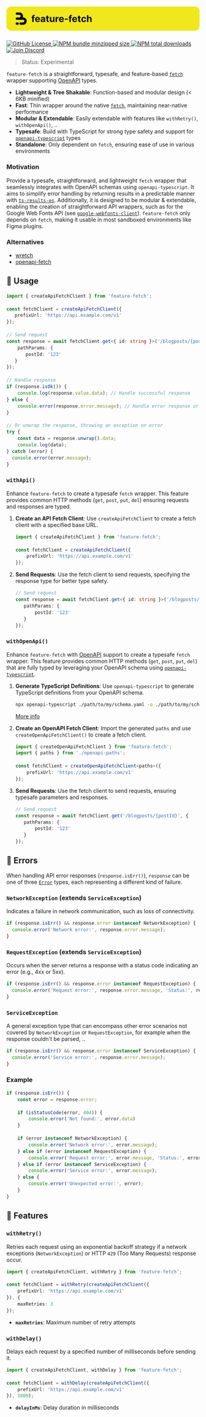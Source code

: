 <h1 align="center">
    <img src="./.github/banner.svg" alt="feature-fetch banner">
</h1>

<p align="left">
    <a href="https://github.com/inbeta-group/monorepo/blob/develop/LICENSE">
        <img src="https://img.shields.io/github/license/inbeta-group/monorepo.svg?label=license&style=flat&colorA=293140&colorB=F0E81A" alt="GitHub License"/>
    </a>
    <a href="https://www.npmjs.com/package/feature-fetch">
        <img src="https://img.shields.io/bundlephobia/minzip/feature-fetch.svg?label=minzipped%20size&style=flat&colorA=293140&colorB=F0E81A" alt="NPM bundle minzipped size"/>
    </a>
    <a href="https://www.npmjs.com/package/feature-fetch">
        <img src="https://img.shields.io/npm/dt/feature-fetch.svg?label=downloads&style=flat&colorA=293140&colorB=F0E81A" alt="NPM total downloads"/>
    </a>
    <a href="https://discord.gg/T9GzreAwPH">
        <img src="https://img.shields.io/discord/795291052897992724.svg?label=&logo=discord&logoColor=ffffff&color=7389D8&labelColor=F0E81A" alt="Join Discord"/>
    </a>
</p>

> Status: Experimental

`feature-fetch` is a straightforward, typesafe, and feature-based [`fetch`](https://developer.mozilla.org/en-US/docs/Web/API/Fetch_API) wrapper supporting [OpenAPI](https://www.openapis.org/) types.

- **Lightweight & Tree Shakable**: Function-based and modular design (< 6KB minified)
- **Fast**: Thin wrapper around the native [`fetch`](https://developer.mozilla.org/en-US/docs/Web/API/Fetch_API), maintaining near-native performance
- **Modular & Extendable**: Easily extendable with features like `withRetry()`, `withOpenApi()`, ..
- **Typesafe**: Build with TypeScript for strong type safety and support for [`openapi-typescript`](https://github.com/drwpow/openapi-typescript) types
- **Standalone**: Only dependent on `fetch`, ensuring ease of use in various environments

### Motivation

Provide a typesafe, straightforward, and lightweight `fetch` wrapper that seamlessly integrates with OpenAPI schemas using `openapi-typescript`. It aims to simplify error handling by returning results in a predictable manner with [`ts-results-es`](https://github.com/lune-climate/ts-results-es#readme). Additionally, it is designed to be modular & extendable, enabling the creation of straightforward API wrappers, such as for the Google Web Fonts API (see [`google-webfonts-client`](https://github.com/inbeta-group/monorepo/tree/develop/packages/google-webfonts-client)). `feature-fetch` only depends on `fetch`, making it usable in most sandboxed environments like Figma plugins.

### Alternatives

- [wretch](https://github.com/elbywan/wretch)
- [openapi-fetch](https://github.com/drwpow/openapi-typescript/tree/main/packages/openapi-fetch)

## 📖 Usage

```ts
import { createApiFetchClient } from 'feature-fetch';

const fetchClient = createApiFetchClient({
   prefixUrl: 'https://api.example.com/v1'
});

// Send request
const response = await fetchClient.get<{ id: string }>('/blogposts/{postId}', {
    pathParams: {
       postId: '123'
   }
});

// Handle response
if (response.isOk()) {
    console.log(response.value.data); // Handle successful response
} else {
    console.error(response.error.message); // Handle error response or network exception
}

// Or unwrap the response, throwing an exception on error
try {
    const data = response.unwrap().data;
    console.log(data);
} catch (error) {
  console.error(error.message);
}
```

### `withApi()`

Enhance `feature-fetch` to create a typesafe `fetch` wrapper. This feature provides common HTTP methods (`get`, `post`, `put`, `del`) ensuring requests and responses are typed.

1. **Create an API Fetch Client**:
   Use `createApiFetchClient` to create a fetch client with a specified base URL.

   ```ts
   import { createApiFetchClient } from 'feature-fetch';

   const fetchClient = createApiFetchClient({
       prefixUrl: 'https://api.example.com/v1'
   });
   ```

2. **Send Requests**:
   Use the fetch client to send requests, specifying the response type for better type safety.

   ```ts
   // Send request
   const response = await fetchClient.get<{ id: string }>('/blogposts/{postId}', {
      pathParams: {
          postId: '123'
      }
   });
   ```

### `withOpenApi()`

Enhance `feature-fetch` with [OpenAPI](https://www.openapis.org/) support to create a typesafe `fetch` wrapper. This feature provides common HTTP methods (`get`, `post`, `put`, `del`) that are fully typed by leveraging your OpenAPI schema using [`openapi-typescript`](https://github.com/drwpow/openapi-typescript/).

1. **Generate TypeScript Definitions**:
   Use `openapi-typescript` to generate TypeScript definitions from your OpenAPI schema.

   ```bash
   npx openapi-typescript ./path/to/my/schema.yaml -o ./path/to/my/schema.d.ts
   ```
   [More info](https://github.com/drwpow/openapi-typescript/tree/main/packages/openapi-typescript)

2. **Create an OpenAPI Fetch Client**:
   Import the generated `paths` and use `createOpenApiFetchClient()` to create a fetch client.

   ```ts
   import { createOpenApiFetchClient } from 'feature-fetch';
   import { paths } from './openapi-paths';

   const fetchClient = createOpenApiFetchClient<paths>({
       prefixUrl: 'https://api.example.com/v1'
   });
   ```

3. **Send Requests**:
   Use the fetch client to send requests, ensuring typesafe parameters and responses.

   ```ts
   // Send request
   const response = await fetchClient.get('/blogposts/{postId}', {
      pathParams: {
          postId: '123'
      }
   });
   ```

## 🚨 Errors

When handling API error responses (`response.isErr()`), `response` can be one of three [`Error`](https://developer.mozilla.org/en-US/docs/Web/JavaScript/Reference/Global_Objects/Error) types, each representing a different kind of failure.

### `NetworkException` (extends `ServiceException`)

Indicates a failure in network communication, such as loss of connectivity.

```ts
if (response.isErr() && response.error instanceof NetworkException) {
  console.error('Network error:', response.error.message);
}
```

### `RequestException` (extends `ServiceException`)

Occurs when the server returns a response with a status code indicating an error (e.g., 4xx or 5xx).

```ts
if (response.isErr() && response.error instanceof RequestException) {
  console.error('Request error:', response.error.message, 'Status:', response.error.status);
}
```

### `ServiceException`

A general exception type that can encompass other error scenarios not covered by `NetworkException` or `RequestException`, for example when the response couldn't be parsed, ..

```ts
if (response.isErr() && response.error instanceof ServiceException) {
  console.error('Service error:', response.error.message);
}
```

### Example

```ts
if (response.isErr()) {
    const error = response.error;

    if (isStatusCode(error, 404)) {
        console.error('Not found:', error.data)
    }

    if (error instanceof NetworkException) {
        console.error('Network error:', error.message);
    } else if (error instanceof RequestException) {
        console.error('Request error:', error.message, 'Status:', error.status);
    } else if (error instanceof ServiceException) {
        console.error('Service error:', error.message);
    } else {
        console.error('Unexpected error:', error);
    }
} 
```

## 📙 Features

### `withRetry()`

Retries each request using an exponential backoff strategy if a network exceptions (`NetworkException`) or HTTP `429` (Too Many Requests) response occur.

```ts
import { createApiFetchClient, withRetry } from 'feature-fetch';

const fetchClient = withRetry(createApiFetchClient({
    prefixUrl: 'https://api.example.com/v1'
}), {
    maxRetries: 3
});
```

- **`maxRetries`**: Maximum number of retry attempts

### `withDelay()`

Delays each request by a specified number of milliseconds before sending it.

```ts
import { createApiFetchClient, withDelay } from 'feature-fetch';

const fetchClient = withDelay(createApiFetchClient({
    prefixUrl: 'https://api.example.com/v1'
}), 1000);
```

- **`delayInMs`**: Delay duration in milliseconds